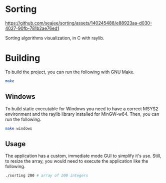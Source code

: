 # Sorting

https://github.com/seajee/sorting/assets/140245488/e88923aa-d030-4027-90fb-781b2ae76ed1

Sorting algorithms visualization, in C with raylib.

# Building

To build the project, you can run the following with GNU Make.

```bash
make
```

## Windows

To build static executable for Windows you need to have a correct MSYS2
environment and the raylib library installed for MinGW-w64. Then, you can run
the following.

```bash
make windows
```

## Usage

The application has a custom, immediate mode GUI to simplify it's use. Still,
to resize the array, you would need to execute the application like the
following.

```bash
./sorting 200 # array of 200 integers
```
